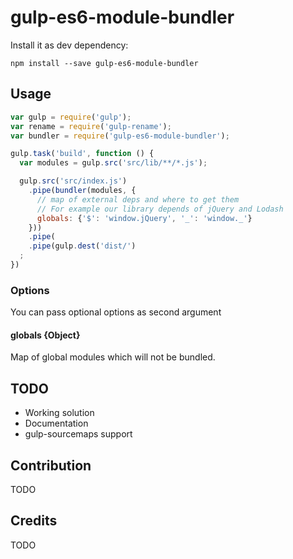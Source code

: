gulp-es6-module-bundler
===============================

Install it as dev dependency:
```
npm install --save gulp-es6-module-bundler
```

## Usage

```javascript
var gulp = require('gulp');
var rename = require('gulp-rename');
var bundler = require('gulp-es6-module-bundler');

gulp.task('build', function () {
  var modules = gulp.src('src/lib/**/*.js');

  gulp.src('src/index.js')
    .pipe(bundler(modules, {
      // map of external deps and where to get them
      // For example our library depends of jQuery and Lodash
      globals: {'$': 'window.jQuery', '_': 'window._'}
    }))
    .pipe(
    .pipe(gulp.dest('dist/')
  ;
})
```

### Options
You can pass optional options as second argument

#### globals {Object}
Map of global modules which will not be bundled.

## TODO
 - Working solution
 - Documentation
 - gulp-sourcemaps support

## Contribution
TODO

## Credits
TODO
